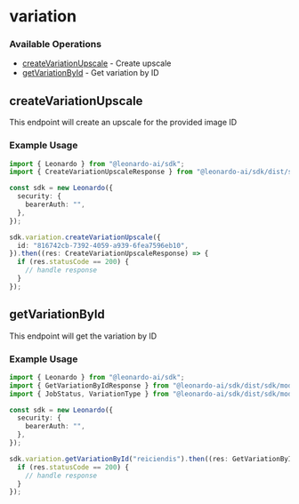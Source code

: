 # variation

### Available Operations

* [createVariationUpscale](#createvariationupscale) - Create upscale
* [getVariationById](#getvariationbyid) - Get variation by ID

## createVariationUpscale

This endpoint will create an upscale for the provided image ID

### Example Usage

```typescript
import { Leonardo } from "@leonardo-ai/sdk";
import { CreateVariationUpscaleResponse } from "@leonardo-ai/sdk/dist/sdk/models/operations";

const sdk = new Leonardo({
  security: {
    bearerAuth: "",
  },
});

sdk.variation.createVariationUpscale({
  id: "816742cb-7392-4059-a939-6fea7596eb10",
}).then((res: CreateVariationUpscaleResponse) => {
  if (res.statusCode == 200) {
    // handle response
  }
});
```

## getVariationById

This endpoint will get the variation by ID

### Example Usage

```typescript
import { Leonardo } from "@leonardo-ai/sdk";
import { GetVariationByIdResponse } from "@leonardo-ai/sdk/dist/sdk/models/operations";
import { JobStatus, VariationType } from "@leonardo-ai/sdk/dist/sdk/models/shared";

const sdk = new Leonardo({
  security: {
    bearerAuth: "",
  },
});

sdk.variation.getVariationById("reiciendis").then((res: GetVariationByIdResponse) => {
  if (res.statusCode == 200) {
    // handle response
  }
});
```
